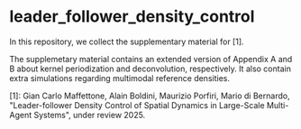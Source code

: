 # leader_follower_density_control

In this repository, we collect the supplementary material for [1].

The supplemetary material contains an extended version of Appendix A and B about kernel periodization and deconvolution, respectively. It also contain extra simulations regarding multimodal reference densities.


[1]: Gian Carlo Maffettone, Alain Boldini, Maurizio Porfiri, Mario di Bernardo, "Leader-follower Density Control of Spatial Dynamics in Large-Scale Multi-Agent Systems", under review 2025. 
